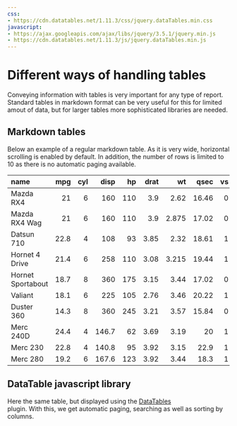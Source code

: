 ```yaml
---
css:
- https://cdn.datatables.net/1.11.3/css/jquery.dataTables.min.css
javascript:
- https://ajax.googleapis.com/ajax/libs/jquery/3.5.1/jquery.min.js
- https://cdn.datatables.net/1.11.3/js/jquery.dataTables.min.js
---
```



# Different ways of handling tables

Conveying information with tables is very important for 
any type of report. Standard tables in markdown format 
can be very useful for this for limited amout of data, but for 
larger tables more sophisticated libraries are needed. 

## Markdown tables

Below an example of a regular markdown table. As it is very wide,
horizontal scrolling is enabled by default. In addition, the number
of rows is limited to 10 as there is no automatic paging available.

| name              |   mpg |   cyl |   disp |   hp |   drat |    wt |   qsec |   vs |   am |   gear |   carb |
|:------------------|------:|------:|-------:|-----:|-------:|------:|-------:|-----:|-----:|-------:|-------:|
| Mazda RX4         |  21   |     6 |  160   |  110 |   3.9  | 2.62  |  16.46 |    0 |    1 |      4 |      4 |
| Mazda RX4 Wag     |  21   |     6 |  160   |  110 |   3.9  | 2.875 |  17.02 |    0 |    1 |      4 |      4 |
| Datsun 710        |  22.8 |     4 |  108   |   93 |   3.85 | 2.32  |  18.61 |    1 |    1 |      4 |      1 |
| Hornet 4 Drive    |  21.4 |     6 |  258   |  110 |   3.08 | 3.215 |  19.44 |    1 |    0 |      3 |      1 |
| Hornet Sportabout |  18.7 |     8 |  360   |  175 |   3.15 | 3.44  |  17.02 |    0 |    0 |      3 |      2 |
| Valiant           |  18.1 |     6 |  225   |  105 |   2.76 | 3.46  |  20.22 |    1 |    0 |      3 |      1 |
| Duster 360        |  14.3 |     8 |  360   |  245 |   3.21 | 3.57  |  15.84 |    0 |    0 |      3 |      4 |
| Merc 240D         |  24.4 |     4 |  146.7 |   62 |   3.69 | 3.19  |  20    |    1 |    0 |      4 |      2 |
| Merc 230          |  22.8 |     4 |  140.8 |   95 |   3.92 | 3.15  |  22.9  |    1 |    0 |      4 |      2 |
| Merc 280          |  19.2 |     6 |  167.6 |  123 |   3.92 | 3.44  |  18.3  |    1 |    0 |      4 |      4 |

## DataTable javascript library

Here the same table, but displayed using the 
[DataTables](https://datatables.net/)  
plugin. With this, we get automatic paging, searching as well as sorting
by columns. 

<table id='datatable-ca9b6f052f673e1d46f468ebb1ccc5d1_1' class='display' style='width:100%'> </table>
<script>
$(document).ready( function () {
$('#datatable-ca9b6f052f673e1d46f468ebb1ccc5d1_1').DataTable({"scrollX": "true", "columns": [{"title": "name"}, {"title": "mpg"}, {"title": "cyl"}, {"title": "disp"}, {"title": "hp"}, {"title": "drat"}, {"title": "wt"}, {"title": "qsec"}, {"title": "vs"}, {"title": "am"}, {"title": "gear"}, {"title": "carb"}], "ajax": "../tables_gen_assets/datatable-ca9b6f052f673e1d46f468ebb1ccc5d1.json"});
} );
</script>
